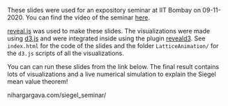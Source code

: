 These slides were used for an expository seminar at IIT Bombay on 09-11-2020. You can find the video of the seminar [here](https://drive.google.com/file/d/1-f92gzMgZOnJVyr4wykPN9WXezeOgmDF/view?usp=sharing).

[reveal.js](https://revealjs.com/) was used to make these slides. The visualizations were made using [d3.js](https://d3js.org/) and were integrated inside using the plugin [reveald3](https://github.com/gcalmettes/reveal.js-d3). See `index.html` for the code of the slides and the folder `LatticeAnimation/` for the `d3.js` scripts of all the visualizations. 


 You can can run these slides from the link below. The final result contains lots of visualizations and a live numerical simulation to explain the Siegel mean value theorem!

  nihargargava.com/siegel_seminar/

 
